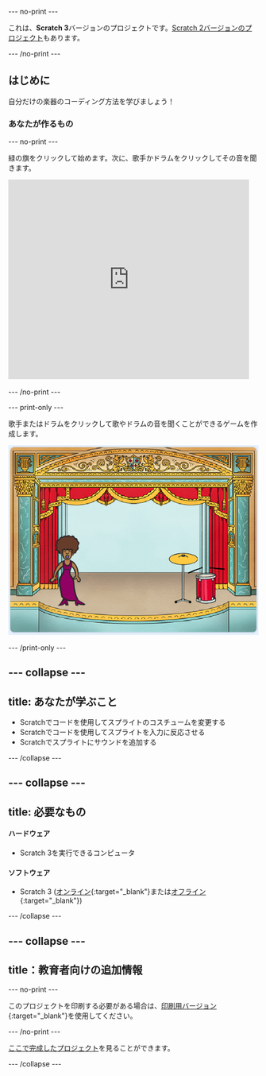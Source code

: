 --- no-print ---

これは、**Scratch 3**バージョンのプロジェクトです。[Scratch 2バージョンのプロジェクト](https://projects.raspberrypi.org/ja-JP/projects/rock-band-scratch2)もあります。

--- /no-print ---

## はじめに

自分だけの楽器のコーディング方法を学びましょう！

### あなたが作るもの

--- no-print ---

緑の旗をクリックして始めます。次に、歌手かドラムをクリックしてその音を聞きます。

<div class="scratch-preview">
  <iframe allowtransparency="true" width="485" height="402" src="https://scratch.mit.edu/projects/embed/276872220/?autostart=false" frameborder="0" scrolling="no"></iframe>
</div>

--- /no-print ---

--- print-only ---

歌手またはドラムをクリックして歌やドラムの音を聞くことができるゲームを作成します。

![ゲームのスクリーンショット](images/demo.png)

--- /print-only ---

--- collapse ---
---
title: あなたが学ぶこと
---

+ Scratchでコードを使用してスプライトのコスチュームを変更する
+ Scratchでコードを使用してスプライトを入力に反応させる
+ Scratchでスプライトにサウンドを追加する

--- /collapse ---

--- collapse ---
---
title: 必要なもの
---

#### ハードウェア

+ Scratch 3を実行できるコンピュータ

#### ソフトウェア

+ Scratch 3 ([オンライン](http://rpf.io/scratchon){:target="_blank"}または[オフライン](http://rpf.io/scratchoff){:target="_blank"})

--- /collapse ---

--- collapse ---
---
title：教育者向けの追加情報
---

--- no-print ---

このプロジェクトを印刷する必要がある場合は、[印刷用バージョン](https://projects.raspberrypi.org/ja-JP/projects/rock-band/print){:target="_blank"}を使用してください。

--- /no-print ---

[ここで完成したプロジェクト](http://rpf.io/p/ja-JP/rock-band-get)を見ることができます。

--- /collapse ---